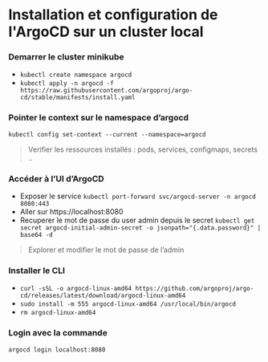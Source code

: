 # Installation et configuration de l'ArgoCD sur un cluster local

### Demarrer le cluster minikube

- `kubectl create namespace argocd`
- `kubectl apply -n argocd -f https://raw.githubusercontent.com/argoproj/argo-cd/stable/manifests/install.yaml`

### Pointer le context sur le namespace d’argocd

`kubectl config set-context --current --namespace=argocd`

> Verifier les ressources installés : pods, services, configmaps, secrets ..

### Accéder à l’UI d’ArgoCD

- Exposer le service
    `kubectl port-forward svc/argocd-server -n argocd 8080:443`
- Aller sur https://localhost:8080
- Recuperer le mot de passe du user admin depuis le secret 
    `kubectl get secret argocd-initial-admin-secret -o jsonpath="{.data.password}" | base64 -d`

> Explorer et modifier le mot de passe de l’admin

### Installer le CLI

- `curl -sSL -o argocd-linux-amd64 https://github.com/argoproj/argo-cd/releases/latest/download/argocd-linux-amd64`
- `sudo install -m 555 argocd-linux-amd64 /usr/local/bin/argocd`
- `rm argocd-linux-amd64`

### Login avec la commande 
`argocd login localhost:8080`
